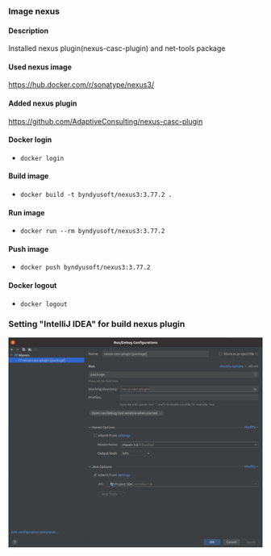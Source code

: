 ### Image nexus

#### Description
Installed nexus plugin(nexus-casc-plugin) and net-tools package

#### Used nexus image
https://hub.docker.com/r/sonatype/nexus3/

#### Added nexus plugin
https://github.com/AdaptiveConsulting/nexus-casc-plugin

#### Docker login
- `docker login`

#### Build image
- `docker build -t byndyusoft/nexus3:3.77.2 .`

#### Run image
- `docker run --rm byndyusoft/nexus3:3.77.2`

#### Push image
- `docker push byndyusoft/nexus3:3.77.2`

#### Docker logout
- `docker logout`

### Setting "IntelliJ IDEA" for build nexus plugin
![](docs/setting_build.png)